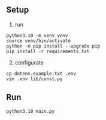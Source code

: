 ## Setup
1. run
```
python3.10 -m venv venv
source venv/bin/activate
python -m pip install --upgrade pip
pip install -r requirements.txt
```
2. configurate
```
cp dotenv.example.txt .env
vim .env lib/const.py
```

##

## Run
```
python3.10 main.py
```